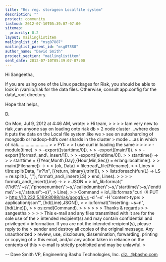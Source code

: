 ```yaml
---
title: "Re: reg. storageon Localfile system"
description: ""
project: community
lastmod: 2012-07-10T05:39:07-07:00
sitemap:
  priority: 0.2
layout: mailinglistitem
mailinglist_id: "msg07887"
mailinglist_parent_id: "msg07880"
author_name: "David Smith"
project_section: "mailinglistitem"
sent_date: 2012-07-10T05:39:07-07:00
---
```



Hi Sangeetha,

If you are using one of the Linux packages for Riak, you should be
able to look in /var/lib/riak for the data files. Otherwise, consult
app.config for the data\\_root directory.

Hope that helps,

D.

On Mon, Jul 9, 2012 at 4:46 AM,  wrote:
&gt; Hi team,
&gt;
&gt;
&gt;
&gt; Iam very new to riak ,can anyone say on loading onto riak db
&gt; 2 node cluster …where does it puts the data on the Local file system.like we
&gt; see on autosharding of mongodb or hadoop-hdfs over shards in the cluster
&gt; mode ….as in which of riak……………………
&gt;
&gt; FYI:
&gt;
&gt; I use curl in loading the same
&gt;
&gt;
&gt;
&gt; -module(time).
&gt;
&gt; -export([starttime/0]).
&gt;
&gt; -export([main/1]).
&gt;
&gt; -export([format\\_and\\_insert/1]).
&gt;
&gt; -export([endtime/0]).
&gt;
&gt; starttime() -&gt;
&gt;
&gt; starttime = {{Year,Month,Day},{Hour,Min,Sec}} = erlang:localtime().
&gt;
&gt; main([Filename]) -&gt;
&gt;
&gt; {ok, Data} = file:read\\_file(Filename),
&gt;
&gt; Lines = tl(re:split(Data, "\\r?\\n", [{return, binary},trim])),
&gt;
&gt; lists:foreach(fun(L) -&gt; LS = re:split(L, ","), format\\_and\\_insert(LS)
&gt; end, Lines).
&gt;
&gt;
&gt;
&gt; format\\_and\\_insert(Line) -&gt;
&gt;
&gt; JSON =
&gt; io\\_lib:format("{\\"id\\":\\"~s\\",\\"phonenumber\\":~s,\\"callednumber\\":~s,\\"starttime\\":~s,\\"endtime\\":~s,\\"status\\":~s}",
&gt; Line),
&gt;
&gt; Command = io\\_lib:format("curl -X PUT
&gt; http://10.232.5.169:8098/riak/goog1/~s -d '~s' -H 'content-type:
&gt; application/json'", [hd(Line),JSON]),
&gt;
&gt; io:format("Inserting: ~s~n", [hd(Line)]),
&gt;
&gt; os:cmd(Command).
&gt;
&gt;
&gt;
&gt;
&gt;
&gt; Thanks & regards
&gt;
&gt; sangeetha
&gt;
&gt;
&gt;
&gt; This e-mail and any files transmitted with it are for the sole use of the
&gt; intended recipient(s) and may contain confidential and privileged
&gt; information. If you are not the intended recipient(s), please reply to the
&gt; sender and destroy all copies of the original message. Any unauthorized
&gt; review, use, disclosure, dissemination, forwarding, printing or copying of
&gt; this email, and/or any action taken in reliance on the contents of this
&gt; e-mail is strictly prohibited and may be unlawful.
&gt;


-- 
Dave Smith
VP, Engineering
Basho Technologies, Inc.
diz...@basho.com

